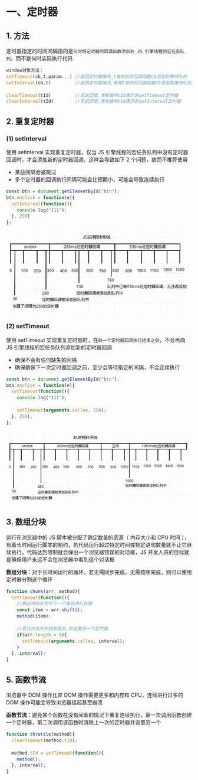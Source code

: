 # 一、定时器

## 1. 方法

定时器指定的时间间隔指的是`何时将定时器的回调函数添加到 JS 引擎线程的宏任务队列`，而不是何时实际执行代码

```js
window对象方法：
setTimeout(cb,t,param...) //返回定时器编号,t毫秒后将回调函数cb添加到等待队列
setInterval(cb,t)         //返回定时器编号,每隔t毫秒将回调函数cb添加到等待队列

clearTimeout(tId)         //无返回值,清除编号tId表示的setTimeout定时器
clearInterval(tId)        //无返回值,清除编号tId表示的setInterval定时器
```

## 2. 重复定时器

### (1) setInterval

使用 setInterval 实现重复定时器，仅当 JS 引擎线程的宏任务队列中没有定时器回调时，才会添加新的定时器回调，这样会导致如下 2 个问题，故而不推荐使用

* 某些间隔会被跳过
* 多个定时器的回调执行间隔可能会比预期小，可能会导致连续执行

```js
const btn = document.getElementById("btn");
btn.onclick = function(e){
  setInterval(function(){
    console.log("111");
  }, 250)
};
```

![setInterval](https://github.com/yuyuyuzhang/Blog/blob/master/images/JS/%E5%87%BD%E6%95%B0/setInterval.png)

### (2) setTimeout

使用 setTimeout 实现重复定时器时，在`前一个定时器回调执行结束之前`，不会再向 JS 引擎线程的宏任务队列添加新的定时器回调

* 确保不会有任何缺失的间隔
* 确保确保下一次定时器回调之前，至少会等待指定的间隔，不会连续执行

```js
const btn = document.getElementById("btn");
btn.onclick = function(e){
  setTimeout(function(){
    console.log("111");

    setTimeout(arguments.callee, 250);
  }, 250);
};
```

![setTimeout](https://github.com/yuyuyuzhang/Blog/blob/master/images/JS/%E5%87%BD%E6%95%B0/setTimeout.png)

## 3. 数组分块

运行在浏览器中的 JS 脚本被分配了确定数量的资源（ 内存大小和 CPU 时间 ），有着长时间运行脚本的制约，若代码运行超过特定时间或特定语句数量就不让它继续执行，代码达到限制就会弹出一个浏览器错误的对话框，JS 开发人员的目标就是确保用户永远不会在浏览器中看到这个对话框

**数组分块**：对于长时间运行的循环，若无需同步完成，无需按序完成，则可以使用定时器分割这个循环

```js
function chunk(arr, method){
  setTimeout(function(){
    //取出待办队列中下一个条目进行处理
    const item = arr.shift();
    method(item);

    //若代办队列中还有条目,则设置另一个定时器
    if(arr.length > 0){
      setTimeout(arguments.callee, interval);
    }
  }, interval);
}
```

## 5. 函数节流

浏览器中 DOM 操作比非 DOM 操作需要更多和内存和 CPU，连续进行过多的 DOM 操作可能会导致浏览器挂起甚至崩溃

**函数节流**：避免某个函数在没有间断的情况下重复连续执行，第一次调用函数创建一个定时器，第二次调用该函数时清除上一次的定时器并设置另一个

```js
function throttle(method){
  clearTimeout(method.tId);

  method.tId = setTimeout(function(){
    method();
  }, interval);
}
```
